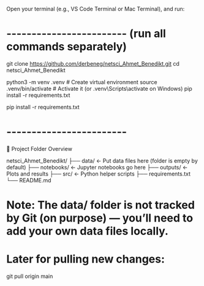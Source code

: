 Open your terminal (e.g., VS Code Terminal or Mac Terminal), and run:
 
# ------------------------ (run all commands separately)

git clone https://github.com/derbeneg/netsci_Ahmet_Benedikt.git
cd netsci_Ahmet_Benedikt

python3 -m venv .venv          # Create virtual environment
source .venv/bin/activate      # Activate it (or .venv\Scripts\activate on Windows)
pip install -r requirements.txt

pip install -r requirements.txt

# ------------------------


📁 Project Folder Overview

netsci_Ahmet_Benedikt/
├── data/         ← Put data files here (folder is empty by default)
├── notebooks/    ← Jupyter notebooks go here
├── outputs/      ← Plots and results
├── src/          ← Python helper scripts
├── requirements.txt
└── README.md

# Note: The data/ folder is not tracked by Git (on purpose) — you’ll need to add your own data files locally.

# Later for pulling new changes:
git pull origin main

